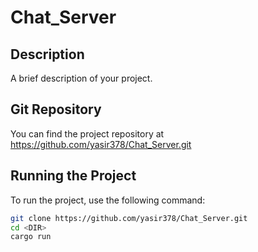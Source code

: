 # Chat_Server

## Description
A brief description of your project.

## Git Repository
You can find the project repository at https://github.com/yasir378/Chat_Server.git

## Running the Project
To run the project, use the following command:

```bash
git clone https://github.com/yasir378/Chat_Server.git
cd <DIR>
cargo run

